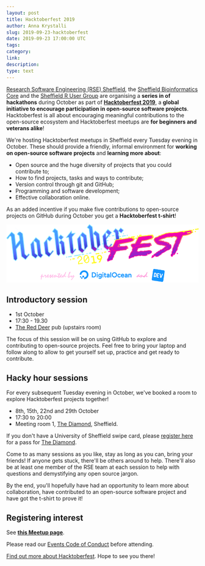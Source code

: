 ```yaml
---
layout: post
title: Hacktoberfest 2019
author: Anna Krystalli
slug: 2019-09-23-hacktoberfest
date: 2019-09-23 17:00:00 UTC
tags:
category:
link:
description:
type: text
---
```


[Research Software Engineering (RSE) Sheffield](/),
the [Sheffield Bioinformatics Core][sbc] and 
the [Sheffield R User Group][srug]
are organising a **series in of hackathons** during October
as part of [**Hacktoberfest 2019**][hacktoberfest],
a **global initiative to encourage participation in open-source software projects**.
Hacktoberfest is all about encouraging meaningful contributions to the open-source ecosystem
and Hacktoberfest meetups are **for beginners and veterans alike**!

We're hosting Hacktoberfest meetups in Sheffield every Tuesday evening in October.
These should provide a friendly, informal environment for **working on open-source software projects** and **learning more about**:

- Open source and the huge diversity of projects that you could contribute to;
- How to find projects, tasks and ways to contribute;
- Version control through git and GitHub;
- Programming and software development;
- Effective collaboration online.

As an added incentive if you make five contributions to open-source projects on GitHub during October you get a **Hacktoberfest t-shirt**!

<img src="/assets/images/HF19_logo.png" alt="Hacktoberfest 2019 logo" />

## Introductory session

* 1st October
* 17:30 - 19.30
* [The Red Deer][red-deer] pub (upstairs room)

The focus of this session will be on using GitHub to explore and contributing to open-source projects.
Feel free to bring your laptop and follow along
to allow to get yourself set up, practice and get ready to contribute.

## Hacky hour sessions

For every subsequent Tuesday evening in October,
we've booked a room to explore Hacktoberfest projects together!

* 8th, 15th, 22nd and 29th October 
* 17:30 to 20:00
* Meeting room 1, [The Diamond][diamond], Sheffield.

If you don't have a University of Sheffield swipe card,
please [register here][diamond-pass] for
a pass for [The Diamond][diamond].

Come to as many sessions as you like,
stay as long as you can,
bring your friends!
If anyone gets stuck, there'll be others around to help.
There'll also be at least one member of the RSE team at each session
to help with questions and demystifying any open source jargon.

By the end, you'll hopefully have had an opportunity to
learn more about collaboration,
have contributed to an open-source software project
and have got the t-shirt to prove it!

## Registering interest

See [**this Meetup page**](https://www.meetup.com/SheffieldR-Sheffield-R-Users-Group/events/264956415/).

Please read our [Events Code of Conduct][coc] before attending.

[Find out more about Hacktoberfest][hacktoberfest].  Hope to see you there!


[coc]: https://do.co/hacktoberconduct
[diamond-pass]: https://forms.gle/iwBKYLVoC5uouUCg7
[diamond]: https://www.sheffield.ac.uk/diamond
[hacktoberfest]: https://hacktoberfest.digitalocean.com
[red-deer]: http://www.red-deer-sheffield.co.uk/
[sbc]: https://sbc.shef.ac.uk/
[srug]: https://sheffieldr.github.io/ 
